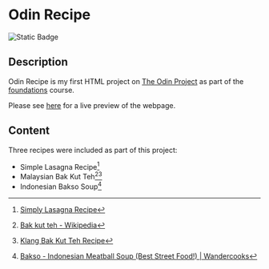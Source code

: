 # Odin Recipe

![Static Badge](https://img.shields.io/static/v1?message=odin-recipe&logo=theodinproject&labelColor=edb525&&logoColor=white&label=%20)

## Description

Odin Recipe is my first HTML project on [The Odin Project](https://www.theodinproject.com/about) as part of the [foundations](https://www.theodinproject.com/paths/foundations/courses/foundations) course.

Please see [here](https://flora8heart.github.io/odin-recipe/) for a live preview of the webpage.

## Content

Three recipes were included as part of this project:

- Simple Lasagna Recipe[^1]
- Malaysian Bak Kut Teh[^2][^3]
- Indonesian Bakso Soup[^4]

[^1]: [Simply Lasagna Recipe](https://www.allrecipes.com/recipe/217195/simply-lasagna/)
[^2]: [Bak kut teh - Wikipedia](https://en.wikipedia.org/wiki/Bak_kut_teh)
[^3]: [Klang Bak Kut Teh Recipe](https://noobcook.com/klang-bak-kut-teh/2/)
[^4]: [Bakso - Indonesian Meatball Soup (Best Street Food!) | Wandercooks](https://www.wandercooks.com/bakso-indonesian-meatball-soup/)
